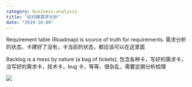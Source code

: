```yaml
---
category: business-analysis
title: "如何做需求分析"
date: "2019-10-09"
---
```


Requirement table (Roadmap) is source of truth for requirements. 需求分析的状态、卡建好了没有，卡当前的状态，都应该可以在这里面

Backlog is a mess by nature (a bag of tickets), 包含各种卡，写好的需求卡，没写好的需求卡，技术卡，bug 卡，等等，很杂乱，需要定期分析梳理

![](https://goooooouwa.fun:8143/static/images/egbrwluu4aabu0u.jpeg)
